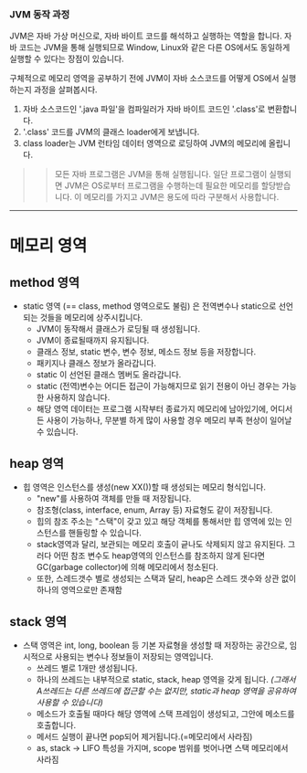 ### JVM 동작 과정

JVM은 자바 가상 머신으로, 자바 바이트 코드를 해석하고 실행하는 역할을 합니다. 자바 코드는 JVM을 통해 실행되므로 Window, Linux와 같은 다른 OS에서도 동일하게 실행할 수 있다는 장점이 있습니다. 

구체적으로 메모리 영역을 공부하기 전에 JVM이 자바 소스코드를 어떻게 OS에서 실행하는지 과정을 살펴봅시다.

1. 자바 소스코드인 '.java 파일'을 컴파일러가 자바 바이트 코드인 '.class'로 변환합니다.
2. '.class' 코드를 JVM의 클래스 loader에게 보냅니다.
3. class loader는 JVM 런타임 데이터 영역으로 로딩하여 JVM의 메모리에 올립니다.

>> 모든 자바 프로그램은 JVM을 통해 실행됩니다. 일단 프로그램이 실행되면 JVM은 OS로부터 프로그램을 수행하는데 필요한 메모리를 할당받습니다. 이 메모리를 가지고 JVM은 용도에 따라 구분해서 사용합니다.

---

# 메모리 영역

## method 영역

* static 영역 (== class, method 영역으로도 불림) 은 전역변수나 static으로 선언되는 것들을 메모리에 상주시킵니다.
	* JVM이 동작해서 클래스가 로딩될 때 생성됩니다.
	* JVM이 종료될때까지 유지됩니다.
	* 클래스 정보, static 변수, 변수 정보, 메소드 정보 등을 저장합니다.
	* 패키지나 클래스 정보가 올라갑니다.
	* static 이 선언된 클래스 멤버도 올라갑니다.
	* static (전역)변수는 어디든 접근이 가능해지므로 읽기 전용이 아닌 경우는 가능한 사용하지 않습니다.
	* 해당 영역 데이터는 프로그램 시작부터 종료가지 메모리에 남아있기에, 어디서든 사용이 가능하나, 무분별 하게 많이 사용할 경우 메모리 부족 현상이 일어날 수 있습니다. 
	
	
## heap 영역

* 힙 영역은 인스턴스를 생성(new XX())할 때 생성되는 메모리 형식입니다.
	* "new"를 사용하여 객체를 만들 때 저장됩니다.
	* 참조형(class, interface, enum, Array 등) 자료형도 같이 저장됩니다.
	* 힙의 참조 주소는 "스택"이 갖고 있고 해당 객체를 통해서만 힙 영역에 있는 인스턴스를 핸들링할 수 있습니다.
	* stack영역과 달리, 보관되는 메모리 호출이 긑나도 삭제되지 않고 유지된다. 그러다 어떤 참조 변수도 heap영역의 인스턴스를 참조하지 않게 된다면 GC(garbage collector)에 의해 메모리에서 청소된다.
	* 또한, 스레드갯수 별로 생성되는 스택과 달리, heap은 스레드 갯수와 상관 없이 하나의 영역으로만 존재함

## stack 영역

* 스택 영역은 int, long, boolean 등 기본 자료형을 생성할 때 저장하는 공간으로, 임시적으로 사용되는 변수나 정보들이 저장되는 영역입니다.
	* 쓰레드 별로 1개만 생성됩니다.
	* 하나의 쓰레드는 내부적으로 static, stack, heap 영역을 갖게 됩니다. *(그래서 A쓰레드는 다른 쓰레드에 접근할 수는 없지만, static과 heap 영역을 공유하여 사용할 수 있습니다)*
	* 메소드가 호출될 때마다 해당 영역에 스택 프레임이 생성되고, 그안에 메소드를 호출합니다.
	* 메서드 실행이 끝나면 pop되어 제거됩니다.(=메모리에서 사라짐)
	* as, stack -> LIFO 특성을 가지며, scope 범위를 벗어나면 스택 메모리에서 사라짐

